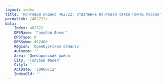 ```yaml
---
layout: index
title: 'Почтовый индекс 462722: отделение почтовой связи Почты России'
permalink: /462722/
data:
    Index: 462722
    OPSName: 'Голубой Факел'
    OPSType: О
    OPSSubm: 462400
    Region: 'Оренбургская область'
    Autonom: ''
    Area: 'Домбаровский район'
    City: 'Голубой Факел'
    City1: ''
    ActDate: '20060712'
    IndexOld: ''
---
```

